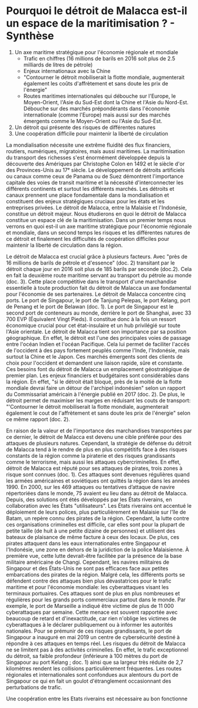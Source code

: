 
# Pourquoi le détroit de Malacca est-il un espace de la maritimisation ? - Synthèse 

1. Un axe maritime stratégique pour l'économie régionale et mondiale
	* Trafic en chiffres (16 millions de barils en 2016 soit plus de 2.5 milliards de litres de pétrole) 
	* Enjeux internationaux avec la Chine
	* "Contourner le détroit mobiliserait la flotte mondiale, augmenterait également les coûts d'affrètement et sans doute les prix de l'énergie"
	* Routes maritimes internationales qui débouche sur l'Europe, le Moyen-Orient, l'Asie du Sud-Est dont la Chine et l'Asie du Nord-Est. Débouche sur des marchés prépondérants dans l'économie internationale (comme l'Europe) mais aussi sur des marchés émergents comme le Moyen-Orient ou l'Asie du Sud-Est. 
2. Un détroit qui présente des risques de différentes natures
3. Une coopération difficile pour maintenir la liberté de circulation

La mondialisation nécessite une extrême fluidité des flux financiers, routiers, numériques, migratoires, mais aussi maritimes. La maritimisation du transport des richesses s'est énormément développée depuis la découverte des Amériques par Christophe Colon en 1492 et le siècle d'or des Provinces-Unis au 17ᵉ siècle. Le développement de détroits artificiels ou canaux comme ceux de Panama ou de Suez démontrent l'importance capitale des voies de transit maritime et la nécessité d'interconnecter les différents continents et surtout les différents marchés. Les détroits et canaux prennent une place fondamentale dans la mondialisation et constituent des enjeux stratégiques cruciaux pour les états et les entreprises privées. Le détroit de Malacca, entre la Malaisie et l'Indonésie, constitue un détroit majeur. Nous étudierons en quoi le détroit de Malacca constitue un espace clé de la maritimisation. Dans un premier temps nous verrons en quoi est-il un axe maritime stratégique pour l'économie régionale et mondiale, dans un second temps les risques et les différentes natures de ce détroit et finalement les difficultés de coopération difficiles pour maintenir la liberté de circulation dans la région.

Le détroit de Malacca est crucial grâce à plusieurs facteurs. Avec "près de 16 millions de barils de pétrole et d'essence" (doc. 2) transitant par le détroit chaque jour en 2016 soit plus de 185 barils par seconde (doc.2). Cela en fait la deuxième route maritime servant au transport du pétrole au monde (doc. 3). Cette place compétitive dans le transport d'une marchandise essentielle à toute production fait du détroit de Malacca un axe fondamental pour l'économie de ses partenaires. 
Le détroit de Malacca concentre cinq ports. Le port de Singapour, le port de Tanjung Pelepas, le port Kelang, port de Penang et le port de Belawan (doc. 1). Le port de Singapour est le second port de conteneurs au monde, derrière le port de Shanghai, avec 33 700 EVP (Équivalent Vingt Pieds). Il constitue donc à la fois un ressort économique crucial pour cet état-insulaire et un hub privilégié sur toute l'Asie orientale.
Le détroit de Malacca tient son importance par sa position géographique. En effet, le détroit est l'une des principales voies de passage entre l'océan Indien et l'océan Pacifique. Cela lui permet de faciliter l'accès de l'occident à des pays fortement peuplés comme l'Inde, l'Indonésie, mais surtout la Chine et le Japon. Ces marchés émergents sont des clients de choix pour l'occident et demandent une liaison rapide, sûre et constante. Ces besoins font du détroit de Malacca un emplacement géostratégique de premier plan. 
Les enjeux financiers et budgétaires sont considérables dans la région. En effet, "si le détroit était bloqué, près de la moitié de la flotte mondiale devrai faire un détour de l'archipel indonésien" selon un rapport du Commissariat américain à l'énergie publié en 2017 (doc. 2). De plus, le détroit permet de maximiser les marges en réduisant les couts de transport: "'Contourner le détroit mobiliserait la flotte mondiale, augmenterait également le cout de l'affrètement et sans doute les prix de l'énergie" selon ce même rapport (doc. 2).  

En raison de la valeur et de l'importance des marchandises transportées par ce dernier,  le détroit de Malacca est devenu une cible préférée pour des attaques de plusieurs natures. Cependant, la stratégie de défense du détroit de Malacca tend à le rendre de plus en plus compétitifs face à des risques constants de la région comme la piraterie et des risques grandissants comme le terrorisme, mais aussi les attaques cybercriminelles. En effet, détroit de Malacca est réputé pour ses attaques de pirates, trois zones à risque sont connues (doc. 1). Ces attaques sont devenues régulières quand les armées américaines et soviétiques ont quittés la région dans les années 1990. En 2000, sur les 469 attaques ou tentatives d’attaque de navire répertoriées dans le monde, 75 avaient eu lieu dans au détroit de Malacca. Depuis, des solutions ont étés développés par les États riverains, en collaboration avec les États "utilisateurs". Les États riverains ont accentué le déploiement de leurs polices, plus particulièrement en Malaisie sur l'île de Batam, un repère connu des pirates de la région. Cependant, la lutte contre ces organisations criminelles est difficile, car elles sont pour la plupart de petite taille (de huit à une petite dizaine de personnes) et utilisent des bateaux de plaisance de même facture à ceux des locaux. De plus, ces pirates attaquent dans les eaux internationales entre Singapour et l'Indonésie, une zone en dehors de la juridiction de la police Malaisienne. À première vue, cette lutte devrait-être facilitée par la présence de la base militaire américaine de Changi. Cependant, les navires militaires de Singapour et des États-Unis ne sont pas efficaces face aux petites embarcations des pirates de la région. 
Malgré cela, les différents ports se défendent contre des attaques bien plus dévastatrices pour le trafic maritime et pour l'économie mondiale: les cyberattaques visant les terminaux portuaires. Ces attaques sont de plus en plus nombreuses et régulières pour les grands ports commerciaux partout dans le monde. Par exemple, le port de Marseille a indiqué être victime de plus de 11 000 cyberattaques par semaine. Cette menace est souvent rapportée avec beaucoup de retard et d'inexactitude, car rien n'oblige les victimes de cyberattaques à le déclarer publiquement ou à informer les autorités nationales. Pour se prémunir de ces risques grandissants, le port de Singapour a inauguré en mai 2019 un centre de cybersécurité destiné à répondre à ces attaques en temps réel. 
Les risques du détroit de Malacca ne se limitent pas à des activités criminelles. En effet, le trafic exceptionnel du détroit, sa faible profondeur (inférieure à 100 mètres du port de Singapour au port Kelang ; doc. 1) ainsi que sa largeur très réduite de 2,7 kilomètres rendent les collisions particulièrement fréquentes. Les routes régionales et internationales sont confondues aux alentours du port de Singapour ce qui en fait un goulot d'étranglement occasionnant des perturbations de trafic.  

Une coopération entre les Etats riverains est nécessaire au bon fonctionne
<!--stackedit_data:
eyJoaXN0b3J5IjpbNzUxMTgwOTA0LDExNjQ0NjY2NjQsLTUwMj
cxNTA2MywtMTI3MTcxOTU5OSwtMTQyOTEyMjg3LC01ODY4Njc1
NjcsLTE1OTQ5NjgwNywxNjQ5OTQ2NTgyLDIwMzcxMTAwNjIsLT
E4MDY2NTA0ODcsLTUyNDk0MjAxMSw2OTM1OTk4ODcsMTQ1Njk4
MjYyNSwxNzgxMzc2OTk5LDQxNTYzNjUyMCwtMTQ2Njc0MDExMi
w5OTI3NDU4NzJdfQ==
-->